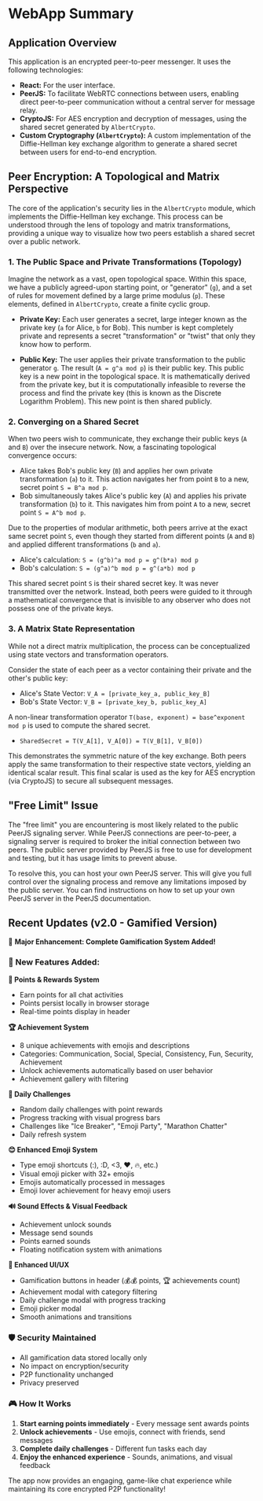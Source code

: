 # WebApp Summary

## Application Overview

This application is an encrypted peer-to-peer messenger. It uses the following technologies:

- **React:** For the user interface.
- **PeerJS:** To facilitate WebRTC connections between users, enabling direct peer-to-peer communication without a central server for message relay.
- **CryptoJS:** For AES encryption and decryption of messages, using the shared secret generated by `AlbertCrypto`.
- **Custom Cryptography (`AlbertCrypto`):** A custom implementation of the Diffie-Hellman key exchange algorithm to generate a shared secret between users for end-to-end encryption.

## Peer Encryption: A Topological and Matrix Perspective

The core of the application's security lies in the `AlbertCrypto` module, which implements the Diffie-Hellman key exchange. This process can be understood through the lens of topology and matrix transformations, providing a unique way to visualize how two peers establish a shared secret over a public network.

### 1. The Public Space and Private Transformations (Topology)

Imagine the network as a vast, open topological space. Within this space, we have a publicly agreed-upon starting point, or "generator" (`g`), and a set of rules for movement defined by a large prime modulus (`p`). These elements, defined in `AlbertCrypto`, create a finite cyclic group.

- **Private Key:** Each user generates a secret, large integer known as the private key (`a` for Alice, `b` for Bob). This number is kept completely private and represents a secret "transformation" or "twist" that only they know how to perform.

- **Public Key:** The user applies their private transformation to the public generator `g`. The result (`A = g^a mod p`) is their public key. This public key is a new point in the topological space. It is mathematically derived from the private key, but it is computationally infeasible to reverse the process and find the private key (this is known as the Discrete Logarithm Problem). This new point is then shared publicly.

### 2. Converging on a Shared Secret

When two peers wish to communicate, they exchange their public keys (`A` and `B`) over the insecure network. Now, a fascinating topological convergence occurs:

- Alice takes Bob's public key (`B`) and applies her own private transformation (`a`) to it. This action navigates her from point `B` to a new, secret point `S = B^a mod p`.
- Bob simultaneously takes Alice's public key (`A`) and applies his private transformation (`b`) to it. This navigates him from point `A` to a new, secret point `S = A^b mod p`.

Due to the properties of modular arithmetic, both peers arrive at the exact same secret point `S`, even though they started from different points (`A` and `B`) and applied different transformations (`b` and `a`).

- Alice's calculation: `S = (g^b)^a mod p = g^(b*a) mod p`
- Bob's calculation: `S = (g^a)^b mod p = g^(a*b) mod p`

This shared secret point `S` is their shared secret key. It was never transmitted over the network. Instead, both peers were guided to it through a mathematical convergence that is invisible to any observer who does not possess one of the private keys.

### 3. A Matrix State Representation

While not a direct matrix multiplication, the process can be conceptualized using state vectors and transformation operators.

Consider the state of each peer as a vector containing their private and the other's public key:
- Alice's State Vector: `V_A = [private_key_a, public_key_B]`
- Bob's State Vector: `V_B = [private_key_b, public_key_A]`

A non-linear transformation operator `T(base, exponent) = base^exponent mod p` is used to compute the shared secret.

- `SharedSecret = T(V_A[1], V_A[0]) = T(V_B[1], V_B[0])`

This demonstrates the symmetric nature of the key exchange. Both peers apply the same transformation to their respective state vectors, yielding an identical scalar result. This final scalar is used as the key for AES encryption (via CryptoJS) to secure all subsequent messages.

## "Free Limit" Issue

The "free limit" you are encountering is most likely related to the public PeerJS signaling server. While PeerJS connections are peer-to-peer, a signaling server is required to broker the initial connection between two peers. The public server provided by PeerJS is free to use for development and testing, but it has usage limits to prevent abuse.

To resolve this, you can host your own PeerJS server. This will give you full control over the signaling process and remove any limitations imposed by the public server. You can find instructions on how to set up your own PeerJS server in the PeerJS documentation.

## Recent Updates (v2.0 - Gamified Version)

🎉 **Major Enhancement: Complete Gamification System Added!**

### 🚀 New Features Added:

**🎯 Points & Rewards System**
- Earn points for all chat activities
- Points persist locally in browser storage
- Real-time points display in header

**🏆 Achievement System**
- 8 unique achievements with emojis and descriptions
- Categories: Communication, Social, Special, Consistency, Fun, Security, Achievement
- Unlock achievements automatically based on user behavior
- Achievement gallery with filtering

**🎯 Daily Challenges**
- Random daily challenges with point rewards
- Progress tracking with visual progress bars
- Challenges like "Ice Breaker", "Emoji Party", "Marathon Chatter"
- Daily refresh system

**😊 Enhanced Emoji System**
- Type emoji shortcuts (:), :D, <3, :heart:, :fire:, etc.)
- Visual emoji picker with 32+ emojis
- Emojis automatically processed in messages
- Emoji lover achievement for heavy emoji users

**🔊 Sound Effects & Visual Feedback**
- Achievement unlock sounds
- Message send sounds
- Points earned sounds
- Floating notification system with animations

**🎨 Enhanced UI/UX**
- Gamification buttons in header (💰💰 points, 🏆 achievements count)
- Achievement modal with category filtering
- Daily challenge modal with progress tracking
- Emoji picker modal
- Smooth animations and transitions

### 🛡️ Security Maintained
- All gamification data stored locally only
- No impact on encryption/security
- P2P functionality unchanged
- Privacy preserved

### 🎮 How It Works
1. **Start earning points immediately** - Every message sent awards points
2. **Unlock achievements** - Use emojis, connect with friends, send messages
3. **Complete daily challenges** - Different fun tasks each day
4. **Enjoy the enhanced experience** - Sounds, animations, and visual feedback

The app now provides an engaging, game-like chat experience while maintaining its core encrypted P2P functionality!

